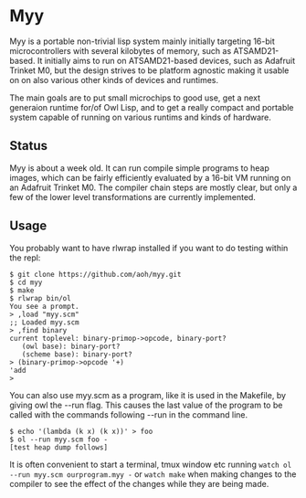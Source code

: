 # Myy 

Myy is a portable non-trivial lisp system mainly initially targeting 16-bit 
microcontrollers with several kilobytes of memory, such as ATSAMD21-based. It 
initially aims to run on ATSAMD21-based devices, such as Adafruit Trinket M0, 
but the design strives to be platform agnostic making it usable on on also
various other kinds of devices and runtimes. 

The main goals are to put small microchips to good use, get a next generaion 
runtime for/of Owl Lisp, and to get a really compact and portable system 
capable of running on various runtims and kinds of hardware.


## Status

Myy is about a week old. It can run compile simple programs to heap images, 
which can be fairly efficiently evaluated by a 16-bit VM running on an Adafruit
Trinket M0. The compiler chain steps are mostly clear, but only a few of the 
lower level transformations are currently implemented.


## Usage

You probably want to have rlwrap installed if you want to do testing 
within the repl:

```
$ git clone https://github.com/aoh/myy.git
$ cd myy
$ make
$ rlwrap bin/ol
You see a prompt.
> ,load "myy.scm"
;; Loaded myy.scm
> ,find binary
current toplevel: binary-primop->opcode, binary-port?
   (owl base): binary-port?
   (scheme base): binary-port?
> (binary-primop->opcode '+)
'add
> 
```

You can also use myy.scm as a program, like it is used in the Makefile, by 
giving owl the --run flag. This causes the last value of the program to be 
called with the commands following --run in the command line.

```
$ echo '(lambda (k x) (k x))' > foo
$ ol --run myy.scm foo -
[test heap dump follows]
```

It is often convenient to start a terminal, tmux window etc running 
`watch ol --run myy.scm ourprogram.myy -` or `watch make` when making 
changes to the compiler to see the effect of the changes while they are 
being made.

